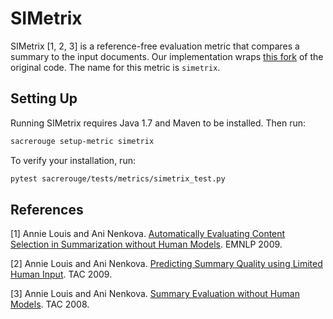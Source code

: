 # SIMetrix
SIMetrix [1, 2, 3] is a reference-free evaluation metric that compares a summary to the input documents.
Our implementation wraps [this fork](https://github.com/igorbrigadir/simetrix) of the original code.
The name for this metric is `simetrix`.

## Setting Up
Running SIMetrix requires Java 1.7 and Maven to be installed.
Then run:
```bash
sacrerouge setup-metric simetrix
```

To verify your installation, run:
```bash
pytest sacrerouge/tests/metrics/simetrix_test.py
```

## References
[1] Annie Louis and Ani Nenkova. [Automatically Evaluating Content Selection in Summarization without Human Models](https://www.aclweb.org/anthology/D09-1032/). EMNLP 2009.

[2] Annie Louis and Ani Nenkova. [Predicting Summary Quality using Limited Human Input](https://tac.nist.gov/publications/2009/participant.papers/UPenn.proceedings.pdf). TAC 2009.

[3] Annie Louis and Ani Nenkova. [Summary Evaluation without Human Models](https://www.researchgate.net/profile/Annie_Louis/publication/228863482_Automatic_summary_evaluation_without_human_models/links/02bfe51085c035d6eb000000/Automatic-summary-evaluation-without-human-models.pdf). TAC 2008.